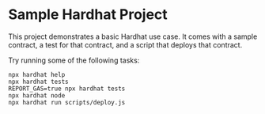 # Sample Hardhat Project

This project demonstrates a basic Hardhat use case. It comes with a sample contract, a test for that contract, and a script that deploys that contract.

Try running some of the following tasks:

```shell
npx hardhat help
npx hardhat tests
REPORT_GAS=true npx hardhat tests
npx hardhat node
npx hardhat run scripts/deploy.js
```
